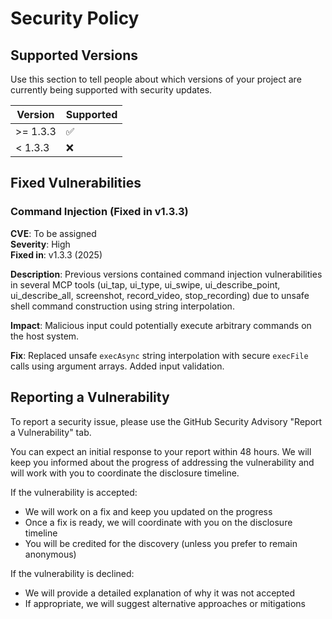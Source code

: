 # Security Policy

## Supported Versions

Use this section to tell people about which versions of your project are
currently being supported with security updates.

| Version  | Supported          |
| -------- | ------------------ |
| >= 1.3.3 | :white_check_mark: |
| < 1.3.3  | :x:                |

## Fixed Vulnerabilities

### Command Injection (Fixed in v1.3.3)

**CVE**: To be assigned  
**Severity**: High  
**Fixed in**: v1.3.3 (2025)

**Description**: Previous versions contained command injection vulnerabilities in several MCP tools (ui_tap, ui_type, ui_swipe, ui_describe_point, ui_describe_all, screenshot, record_video, stop_recording) due to unsafe shell command construction using string interpolation.

**Impact**: Malicious input could potentially execute arbitrary commands on the host system.

**Fix**: Replaced unsafe `execAsync` string interpolation with secure `execFile` calls using argument arrays. Added input validation.

## Reporting a Vulnerability

To report a security issue, please use the GitHub Security Advisory "Report a Vulnerability" tab.

You can expect an initial response to your report within 48 hours. We will keep you informed about the progress of addressing the vulnerability and will work with you to coordinate the disclosure timeline.

If the vulnerability is accepted:

- We will work on a fix and keep you updated on the progress
- Once a fix is ready, we will coordinate with you on the disclosure timeline
- You will be credited for the discovery (unless you prefer to remain anonymous)

If the vulnerability is declined:

- We will provide a detailed explanation of why it was not accepted
- If appropriate, we will suggest alternative approaches or mitigations
